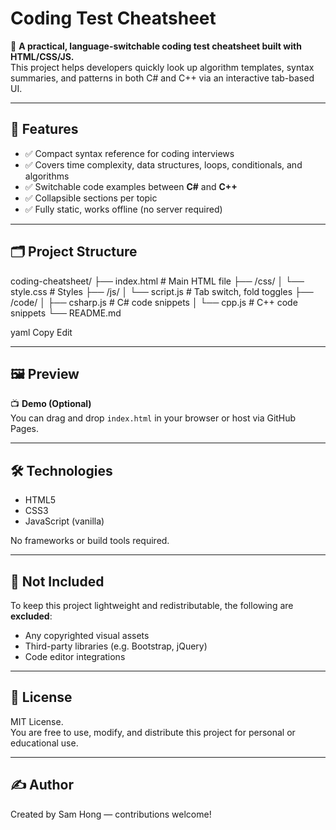 # Coding Test Cheatsheet

🧠 **A practical, language-switchable coding test cheatsheet built with HTML/CSS/JS.**  
This project helps developers quickly look up algorithm templates, syntax summaries, and patterns in both C# and C++ via an interactive tab-based UI.

---

## 📌 Features

- ✅ Compact syntax reference for coding interviews
- ✅ Covers time complexity, data structures, loops, conditionals, and algorithms
- ✅ Switchable code examples between **C#** and **C++**
- ✅ Collapsible sections per topic
- ✅ Fully static, works offline (no server required)

---

## 🗂️ Project Structure

coding-cheatsheet/
├── index.html # Main HTML file
├── /css/
│ └── style.css # Styles
├── /js/
│ └── script.js # Tab switch, fold toggles
├── /code/
│ ├── csharp.js # C# code snippets
│ └── cpp.js # C++ code snippets
└── README.md

yaml
Copy
Edit

---

## 🖼️ Preview

📺 **Demo (Optional)**  
You can drag and drop `index.html` in your browser or host via GitHub Pages.

---

## 🛠️ Technologies

- HTML5
- CSS3
- JavaScript (vanilla)

No frameworks or build tools required.

---

## 🚫 Not Included

To keep this project lightweight and redistributable, the following are **excluded**:

- Any copyrighted visual assets
- Third-party libraries (e.g. Bootstrap, jQuery)
- Code editor integrations

---

## 📄 License

MIT License.  
You are free to use, modify, and distribute this project for personal or educational use.

---

## ✍️ Author

Created by Sam Hong — contributions welcome!
